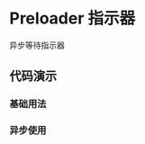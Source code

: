 # Preloader 指示器

异步等待指示器


## 代码演示

### 基础用法

<code src="../../packages/wonder-ui/src/Preloader/demo/demo1.tsx"></code>

### 异步使用

<code src="../../packages/wonder-ui/src/Preloader/demo/demo2.tsx"></code>
